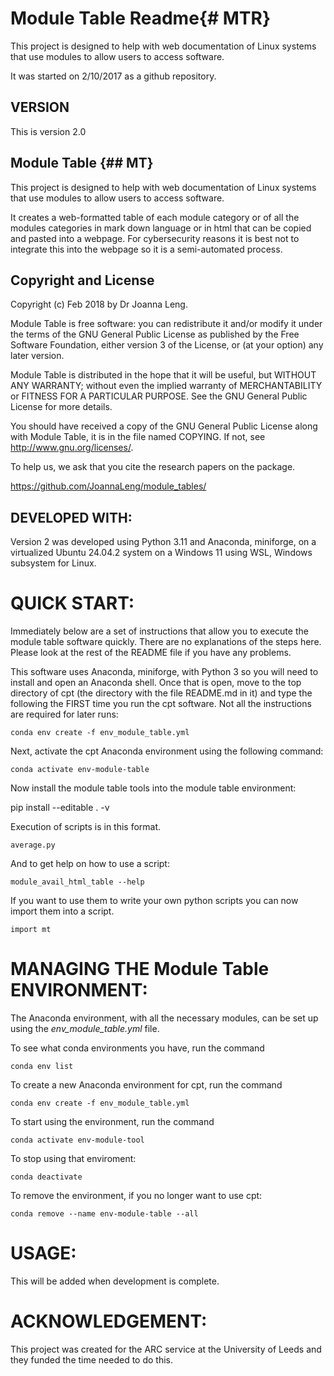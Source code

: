 Module Table Readme{# MTR}
============
This project is designed to help with web documentation of Linux systems that use modules to allow users to access software. 

It was started on 2/10/2017 as a github repository.

## VERSION

This is version 2.0

## Module Table   {## MT}
This project is designed to help with web documentation of Linux systems that use modules to allow users to access software.

It creates a web-formatted table of each module category or of all the modules categories in mark down language or in html that can be copied and pasted into a webpage. For cybersecurity reasons it is best not to integrate this into the webpage so it is a semi-automated process.

## Copyright and License
Copyright (c) Feb 2018 by Dr Joanna Leng.

Module Table is free software: you can redistribute it and/or modify it under the terms of the GNU General Public License as published by the Free Software Foundation, either version 3 of the License, or (at your option) any later version.

Module Table is distributed in the hope that it will be useful, but WITHOUT ANY WARRANTY; without even the implied warranty of MERCHANTABILITY or FITNESS FOR A PARTICULAR PURPOSE.  See the GNU General Public License for more details.

You should have received a copy of the GNU General Public License along with Module Table, it is in the file named COPYING.  If not, see <http://www.gnu.org/licenses/>.

To help us, we ask that you cite the research papers on the package.

https://github.com/JoannaLeng/module_tables/

## DEVELOPED WITH: 
Version 2 was developed using Python 3.11 and Anaconda, miniforge, on a virtualized Ubuntu 24.04.2 system on a Windows 11 using WSL, Windows subsystem for Linux.

# QUICK START: 
Immediately below are a set of instructions that allow you to execute the module table software quickly. There are no explanations of the steps here. Please look at the rest of the README file if you have any problems.

This software uses Anaconda, miniforge, with Python 3 so you will need to install and open an Anaconda shell. Once that is open, move to the top directory of cpt (the directory with the file README.md in it) and type the following the FIRST time you run the cpt software. Not all the instructions are required for later runs:

`conda env create -f env_module_table.yml`

Next, activate the cpt Anaconda environment using the following command:

`conda activate env-module-table`

Now install the module table tools into the module table environment:

pip install --editable . -v


Execution of scripts is in this format.

`average.py`

And to get help on how to use a script:

`module_avail_html_table --help`

If you want to use them to write your own python scripts you can now import them into a script.

`import mt`


# MANAGING THE Module Table ENVIRONMENT:
The Anaconda environment, with all the necessary modules, can be set up using the *env_module_table.yml* file. 

To see what conda environments you have, run the command

`conda env list`

To create a new Anaconda environment for cpt, run the command

`conda env create -f env_module_table.yml`

To start using the environment, run the command

`conda activate env-module-tool`

To stop using that enviroment:

`conda deactivate`

To remove the environment, if you no longer want to use cpt:

`conda remove --name env-module-table --all`

# USAGE:
This will be added when development is complete.

# ACKNOWLEDGEMENT:

This project was created for the ARC service at the University of Leeds and they funded the time needed to do this.
